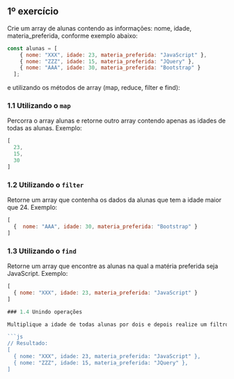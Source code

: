 ## 1º exercício

Crie um array de alunas contendo as informações: nome, idade, materia_preferida, conforme exemplo abaixo:

```js
const alunas = [
    { nome: "XXX", idade: 23, materia_preferida: "JavaScript" },
    { nome: "ZZZ", idade: 15, materia_preferida: "JQuery" },
    { nome: "AAA", idade: 30, materia_preferida: "Bootstrap" }
  ];

```

 e utilizando os métodos de array (map, reduce, filter e find):

### 1.1 Utilizando o `map`

Percorra o array alunas e retorne outro array contendo apenas as idades de todas as alunas. Exemplo:

```js
[
  23,
  15,
  30
]
```


### 1.2 Utilizando o `filter`

Retorne um array que contenha os dados da alunas que tem a idade maior que 24. Exemplo:

```js
[
  {  nome: "AAA", idade: 30, materia_preferida: "Bootstrap" }
]
```

### 1.3 Utilizando o `find`

Retorne um array que encontre as alunas na qual a matéria preferida seja JavaScript. Exemplo:

```js
[
  { nome: "XXX", idade: 23, materia_preferida: "JavaScript" }
]

### 1.4 Unindo operações

Multiplique a idade de todas alunas por dois e depois realize um filtro nas que possuem no máximo 25 anos: 

```js
// Resultado:
[
  { nome: "XXX", idade: 23, materia_preferida: "JavaScript" },
  { nome: "ZZZ", idade: 15, materia_preferida: "JQuery" },
]
```



